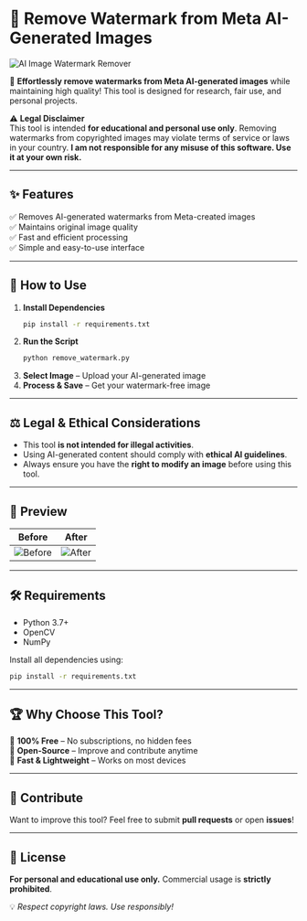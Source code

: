 
# 🚀 Remove Watermark from Meta AI-Generated Images  

![AI Image Watermark Remover](https://github.com/AKHILCHANDRAN19/FLASK-APP-WM-REMOVER-META-AI/blob/main/logo.png)  

🔹 **Effortlessly remove watermarks from Meta AI-generated images** while maintaining high quality! This tool is designed for research, fair use, and personal projects.  

⚠️ **Legal Disclaimer**  
This tool is intended **for educational and personal use only**. Removing watermarks from copyrighted images may violate terms of service or laws in your country. **I am not responsible for any misuse of this software. Use it at your own risk.**  

---

## ✨ Features  
✅ Removes AI-generated watermarks from Meta-created images  
✅ Maintains original image quality  
✅ Fast and efficient processing  
✅ Simple and easy-to-use interface  

---

## 📌 How to Use  
1. **Install Dependencies**  
   ```bash
   pip install -r requirements.txt
   ```  
2. **Run the Script**  
   ```bash
   python remove_watermark.py
   ```  
3. **Select Image** – Upload your AI-generated image  
4. **Process & Save** – Get your watermark-free image  

---

## ⚖️ Legal & Ethical Considerations  
- This tool **is not intended for illegal activities**.  
- Using AI-generated content should comply with **ethical AI guidelines**.  
- Always ensure you have the **right to modify an image** before using this tool.  

---

## 🎨 Preview  
Before | After  
:-------------------------:|:-------------------------:  
![Before](https://via.placeholder.com/300?text=Before) | ![After](https://via.placeholder.com/300?text=After)  

---

## 🛠️ Requirements  
- Python 3.7+  
- OpenCV  
- NumPy  

Install all dependencies using:  
```bash
pip install -r requirements.txt
```

---

## 🏆 Why Choose This Tool?  
🔹 **100% Free** – No subscriptions, no hidden fees  
🔹 **Open-Source** – Improve and contribute anytime  
🔹 **Fast & Lightweight** – Works on most devices  

---

## 🤝 Contribute  
Want to improve this tool? Feel free to submit **pull requests** or open **issues**!  

---

## 📜 License  
**For personal and educational use only.** Commercial usage is **strictly prohibited**.  

💡 *Respect copyright laws. Use responsibly!*  

